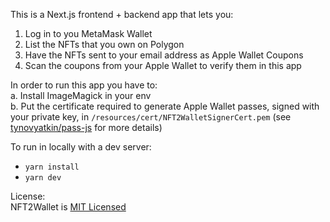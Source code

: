 This is a Next.js frontend + backend app that lets you:
1. Log in to you MetaMask Wallet
2. List the NFTs that you own on Polygon
3. Have the NFTs sent to your email address as Apple Wallet Coupons
4. Scan the coupons from your Apple Wallet to verify them in this app

In order to run this app you have to:   
a. Install ImageMagick in your env   
b. Put the certificate required to generate Apple Wallet passes, signed with your private key, in `/resources/cert/NFT2WalletSignerCert.pem` (see [tynovyatkin/pass-js](https://github.com/tinovyatkin/pass-js) for more details)

To run in locally with a dev server:
* `yarn install`
* `yarn dev`

License:   
NFT2Wallet is [MIT Licensed](https://github.com/pawartur/nft2wallet/blob/main/LICENSE)

